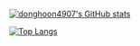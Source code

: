 
  
[![donghoon4907's GitHub stats](https://github-readme-stats.vercel.app/api?username=donghoon4907&show_icons=true&title_color=000000&bg_color=F6F8FA)](https://github.com/anuraghazra/github-readme-stats)

[![Top Langs](https://github-readme-stats.vercel.app/api/top-langs/?username=donghoon4907&layout=compact&title_color=000000&bg_color=F6F8FA)](https://github.com/anuraghazra/github-readme-stats)



<!--
**donghoon4907/donghoon4907** is a ✨ _special_ ✨ repository because its `README.md` (this file) appears on your GitHub profile.

Here are some ideas to get you started:

- 🔭 I’m currently working on ...
- 🌱 I’m currently learning ...
- 👯 I’m looking to collaborate on ...
- 🤔 I’m looking for help with ...
- 💬 Ask me about ...
- 📫 How to reach me: ...
- 😄 Pronouns: ...
- ⚡ Fun fact: ...
-->
